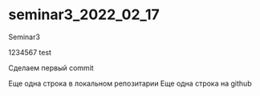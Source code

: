 # seminar3_2022_02_17
Seminar3

1234567 test

Сделаем первый commit

Еще одна строка в локальном репозитарии
Еще одна строка на github
